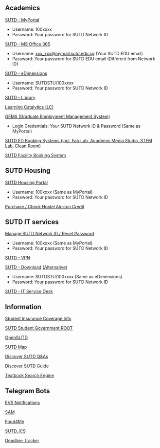 ## Academics

[SUTD - MyPortal](https://myportal.sutd.edu.sg/psp/EPPRD/?cmd=login&languageCd=ENG)
- Username: 100xxxx
- Password: Your password for SUTD Network ID

[SUTD - MS Office 365](http://portal.sutd.edu.sg/)
- Username: xxx_xxx@mymail.sutd.edu.sg (Your SUTD EDU email)
- Password: Your password for SUTD EDU email (Different from Network ID)

[SUTD - eDimensions](https://edimension.sutd.edu.sg/webapps/login/)
- Username: SUTDSTU\100xxxx
- Password: Your password for SUTD Network ID

[SUTD - Library](https://mylibrary.sutd.edu.sg)

[Learning Catalytics (LC)](https://learningcatalytics.com/sign_in?login=true)

[GEMS (Graduate Employment Management System)](https://sutd-csm.symplicity.com/students/index.php)
 - Login Credentials: Your SUTD Network ID & Password (Same as MyPortal)

[SUTD ED Booking Systems (incl. Fab Lab, Academic Media Studio, STEM Lab, Clean Room)](https://edbooking.sutd.edu.sg/edsystems/)

[SUTD Facility Booking System](https://usermgmtsys.sutd.edu.sg/login)

## SUTD Housing

[SUTD Housing Portal](https://hms.sutd.edu.sg/studentportal/Default.aspx?Params=L9ezxPcQnQuRGKTzF%2b4sxeNblvAA%2b26c)
- Username: 100xxxx (Same as MyPortal)
- Password: Your password for SUTD Network ID

[Purchase / Check Hostel Air-con Credit](http://sutd.evs.com.sg)


## SUTD IT services

[Manage SUTD Network ID / Reset Password](https://studentselfhelp.sutd.edu.sg/showLogin.cc)
- Username: 100xxxx (Same as MyPortal)
- Password: Your password for SUTD Network ID

[SUTD - VPN](https://sutdvpn.sutd.edu.sg/student)

[SUTD - Download](https://downloads.sutd.edu.sg/cgi-bin/)
[(Alternative)](https://sutdapac-my.sharepoint.com/personal/sysop_sutd_edu_sg/_layouts/15/onedrive.aspx?id=%2Fpersonal%2Fsysop%5Fsutd%5Fedu%5Fsg%2FDocuments%2FStudents%20Software&originalPath=aHR0cHM6Ly9zdXRkYXBhYy1teS5zaGFyZXBvaW50LmNvbS86ZjovZy9wZXJzb25hbC9zeXNvcF9zdXRkX2VkdV9zZy9FaVJ4Mk5Xb0l1RkpvT0xfOXMxQ2ZSQUIzckZOZmw1LTJWU2xfQTRYd1VhN2xnP3J0aW1lPUN0UldycWczMkVn)
- Username: SUTDSTU\100xxxx (Same as eDimensions)
- Password: Your password for SUTD Network ID

[SUTD - IT Service Desk](http://itservicedesk.sutd.edu.sg/)


## Information

[Student Insurance Coverage Info](https://www.mycg.com.sg/sutd#sutd/coverage)

[SUTD Student Government ROOT](https://root.sutd.edu.sg/)

[OpenSUTD](https://github.com/OpenSUTD)

[SUTD Map](https://sutdmap.appspot.com)

[Discover SUTD Q&As](https://hackmd.io/MT2rK-89QceRHcFNsXorfg?view#AMADiscoverSUTD)

[Discover SUTD Guide](https://discover.sutd.dev/DiscoverSUTD-Guide/index.html#0)

[Textbook Search Engine](http://gen.lib.rus.ec)

## Telegram Bots

[EVS Notifications](https://t.me/evs_notification_bot)

[SAM](https://t.me/SUTDMapBot)

[Food4Me](https://t.me/food4me_bot)

[SUTD_ICS](https://t.me/sutd_ics_bot)

[Deadline Tracker](https://t.me/shimekiribot)
